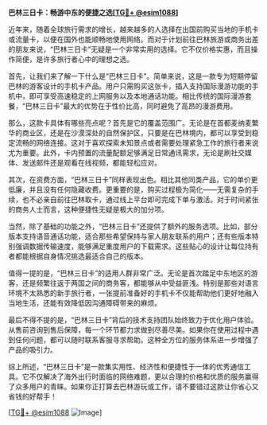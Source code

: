 **巴林三日卡：畅游中东的便捷之选[[TG💪+ @esim1088](https://t.me/s/esim1088)]**

近年来，随着全球旅行需求的增长，越来越多的人选择在出国前购买当地的手机卡或流量卡，以便在国外也能顺畅地使用网络。而对于计划前往巴林旅游或商务出差的朋友来说，“巴林三日卡”无疑是一个非常实用的选择。它不仅价格实惠，而且操作简便，是许多旅行者心中的理想之选。

首先，让我们来了解一下什么是“巴林三日卡”。简单来说，这是一款专为短期停留巴林的游客设计的手机卡产品。用户只需购买这张卡，插入支持国际漫游功能的手机中，即可享受高速稳定的上网服务以及本地通话功能。相比传统的国际漫游套餐，“巴林三日卡”最大的优势在于性价比高，同时避免了高昂的漫游费用。

那么，这款卡具体有哪些亮点呢？首先是它的覆盖范围广。无论是在首都麦纳麦繁华的商业区，还是在沙漠深处的自然保护区，只要是在巴林境内，都可以享受到稳定流畅的网络连接。这对于喜欢探索未知景点或者需要处理紧急工作的旅行者来说尤为重要。此外，卡内预置的流量配额足够满足日常通讯需求，无论是刷社交媒体、发送邮件还是观看在线视频，都能轻松应对。

其次，在资费方面，“巴林三日卡”同样表现出色。相比其他同类产品，它的单价更低廉，并且没有任何隐藏收费。更重要的是，购买过程极为简化——无需复杂的手续，也不必亲自前往巴林取卡，通过线上平台即可完成下单与激活。对于时间紧张的商务人士而言，这种便捷性无疑是极大的加分项。

当然，除了基础的功能之外，“巴林三日卡”还提供了额外的服务选项。比如，部分版本支持语音通话功能，适合那些希望保持与家人朋友联系的用户；还有些版本特别强调数据传输速度，能够满足重度用户的下载需求。这些贴心的设计让每位持有者都能根据自身情况挑选最适合自己的版本。

值得一提的是，“巴林三日卡”的适用人群非常广泛。无论是首次踏足中东地区的游客，还是频繁往返于两国之间的商务客，都能够从中受益匪浅。特别是那些对语言环境不太熟悉的新手旅行者，一张提前准备好的手机卡不仅能帮助他们更好地融入当地生活，还能有效降低因沟通障碍带来的麻烦。

最后不得不提的是，“巴林三日卡”背后的技术支持团队始终致力于优化用户体验。从售前咨询到售后保障，每一个环节都力求做到尽善尽美。如果你在使用过程中遇到任何问题，都可以随时联系客服寻求帮助。这种全方位的服务体系进一步增强了产品的吸引力。

综上所述，“巴林三日卡”是一款集实用性、经济性和便捷性于一体的优秀通信工具。它不仅解决了海外出行时面临的网络难题，更以合理的价格和优质的服务赢得了众多用户的青睐。如果你正打算去巴林游玩或工作，请不要错过这款让你省心又省钱的好帮手！

[[TG💪+ @esim1088](https://t.me/s/esim1088) ![Image](https://i.postimg.cc/4NQfJmqS/Snipaste-2025-05-13-00-14-12.png)]